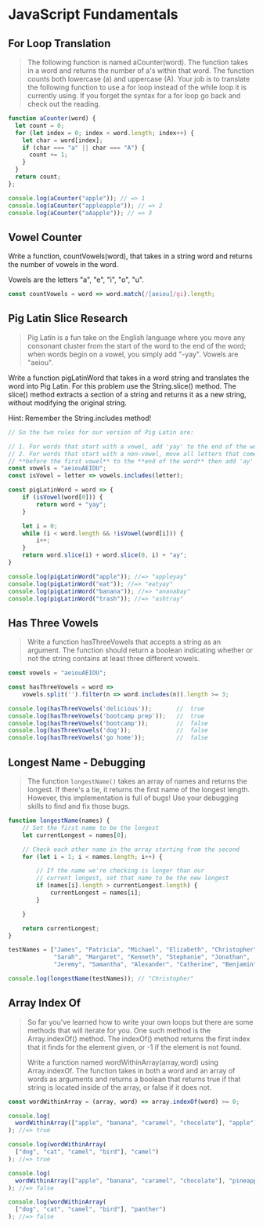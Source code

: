 # JavaScript Fundamentals

## For Loop Translation
>The following function is named aCounter(word). The function takes in a word and returns the number of a's within that word. The function counts both lowercase (a) and uppercase (A). Your job is to translate the following function to use a for loop instead of the while loop it is currently using. If you forget the syntax for a for loop go back and check out the reading.

```javascript
function aCounter(word) {
  let count = 0;
  for (let index = 0; index < word.length; index++) {
    let char = word[index];
    if (char === "a" || char === "A") {
      count += 1;
    }
  }
  return count;
};

console.log(aCounter("apple")); // => 1
console.log(aCounter("appleapple")); // => 2
console.log(aCounter("aAapple")); // => 3
```

## Vowel Counter
Write a function, countVowels(word), that takes in a string word and returns the number of vowels in the word.

Vowels are the letters "a", "e", "i", "o", "u".

```javascript
const countVowels = word => word.match(/[aeiou]/gi).length;
```

## Pig Latin Slice Research
> Pig Latin is a fun take on the English language where you move any consonant cluster from the start of the word to the end of the word; when words begin on a vowel, you simply add "-yay". Vowels are "aeiou".

Write a function pigLatinWord that takes in a word string and translates the word into Pig Latin. For this problem use the String.slice() method. The slice() method extracts a section of a string and returns it as a new string, without modifying the original string.

Hint: Remember the String.includes method!

```javascript
// So the two rules for our version of Pig Latin are:

// 1. For words that start with a vowel, add 'yay' to the end of the word.
// 2. For words that start with a non-vowel, move all letters that come
// **before the first vowel** to the **end of the word** then add 'ay'
const vowels = "aeiouAEIOU";
const isVowel = letter => vowels.includes(letter);

const pigLatinWord = word => {
    if (isVowel(word[0])) {
        return word + "yay";
    }

    let i = 0;
    while (i < word.length && !isVowel(word[i])) {
        i++;
    }
    return word.slice(i) + word.slice(0, i) + "ay";
}

console.log(pigLatinWord("apple")); //=> "appleyay"
console.log(pigLatinWord("eat")); //=> "eatyay"
console.log(pigLatinWord("banana")); //=> "ananabay"
console.log(pigLatinWord("trash")); //=> "ashtray"
```

## Has Three Vowels
> Write a function hasThreeVowels that accepts a string as an argument. The function should return a boolean indicating whether or not the string contains at least three different vowels.

```javascript
const vowels = "aeiouAEIOU";

const hasThreeVowels = word =>
    vowels.split('').filter(n => word.includes(n)).length >= 3;

console.log(hasThreeVowels('delicious'));       //  true
console.log(hasThreeVowels('bootcamp prep'));   //  true
console.log(hasThreeVowels('bootcamp'));        //  false
console.log(hasThreeVowels('dog'));             //  false
console.log(hasThreeVowels('go home'));         //  false
```


## Longest Name - Debugging
> The function `longestName()` takes an array of names and returns the longest. If there's a tie, it returns the first name of the longest length. However, this implementation is full of bugs! Use your debugging skills to find and fix those bugs.

```javascript
function longestName(names) {
    // Set the first name to be the longest
    let currentLongest = names[0];

    // Check each other name in the array starting from the second
    for (let i = 1; i < names.length; i++) {

        // If the name we're checking is longer than our
        // current longest, set that name to be the new longest
        if (names[i].length > currentLongest.length) {
            currentLongest = names[i];
        }

    }

    return currentLongest;
}

testNames = ["James", "Patricia", "Michael", "Elizabeth", "Christopher",
             "Sarah", "Margaret", "Kenneth", "Stephanie", "Jonathan",
             "Jeremy", "Samantha", "Alexander", "Catherine", "Benjamin"]

console.log(longestName(testNames)); // "Christopher"
```

## Array Index Of
> So far you've learned how to write your own loops but there are some methods that will iterate for you. One such method is the Array.indexOf() method. The indexOf() method returns the first index that it finds for the element given, or -1 if the element is not found.
>
> Write a function named wordWithinArray(array,word) using Array.indexOf. The function takes in both a word and an array of words as arguments and returns a boolean that returns true if that string is located inside of the array, or false if it does not.

```javascript
const wordWithinArray = (array, word) => array.indexOf(word) >= 0;

console.log(
  wordWithinArray(["apple", "banana", "caramel", "chocolate"], "apple")
); //=> true

console.log(wordWithinArray(
  ["dog", "cat", "camel", "bird"], "camel")
); //=> true

console.log(
  wordWithinArray(["apple", "banana", "caramel", "chocolate"], "pineapple")
); //=> false

console.log(wordWithinArray(
  ["dog", "cat", "camel", "bird"], "panther")
); //=> false
```
